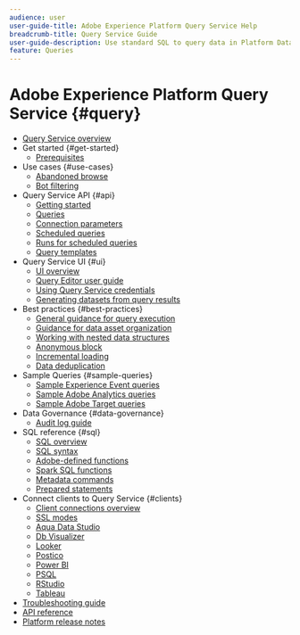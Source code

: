 ```yaml
---
audience: user
user-guide-title: Adobe Experience Platform Query Service Help
breadcrumb-title: Query Service Guide
user-guide-description: Use standard SQL to query data in Platform Data Lake.
feature: Queries
---
```


# Adobe Experience Platform Query Service {#query}

- [Query Service overview](home.md)
- Get started {#get-started}
  - [Prerequisites](get-started/prerequisites.md)
- Use cases {#use-cases}
  - [Abandoned browse](use-cases/abandoned-browse.md)
  - [Bot filtering](use-cases/bot-filtering.md)
- Query Service API {#api}
  - [Getting started](api/getting-started.md)
  - [Queries](api/queries.md)
  - [Connection parameters](api/connection-parameters.md)
  - [Scheduled queries](api/scheduled-queries.md)
  - [Runs for scheduled queries](api/runs-scheduled-queries.md)
  - [Query templates](api/query-templates.md)
- Query Service UI {#ui}
  - [UI overview](ui/overview.md)
  - [Query Editor user guide](ui/user-guide.md)
  - [Using Query Service credentials](ui/credentials.md)
  - [Generating datasets from query results](ui/create-datasets.md)
- Best practices {#best-practices}
  - [General guidance for query execution](best-practices/writing-queries.md)
  - [Guidance for data asset organization](./best-practices/organize-data-assets.md)
  - [Working with nested data structures](best-practices/nested-data-structures.md)
  - [Anonymous block](best-practices/anonymous-block.md)
  - [Incremental loading](best-practices/incremental-load.md)
  - [Data deduplication](best-practices/deduplication.md)
- Sample Queries {#sample-queries}
  - [Sample Experience Event queries](sample-queries/experience-event.md)
  - [Sample Adobe Analytics queries](sample-queries/adobe-analytics.md)
  - [Sample Adobe Target queries](sample-queries/adobe-target.md)
- Data Governance {#data-governance}
  - [Audit log guide](data-governance/audit-log-guide.md)
- SQL reference {#sql}
  - [SQL overview](sql/overview.md)
  - [SQL syntax](sql/syntax.md)
  - [Adobe-defined functions](sql/adobe-defined-functions.md)
  - [Spark SQL functions](sql/spark-sql-functions.md)
  - [Metadata commands](sql/metadata.md)
  - [Prepared statements](sql/prepared-statements.md)
- Connect clients to Query Service {#clients}
  - [Client connections overview](clients/overview.md)
  - [SSL modes](./clients/ssl-modes.md)
  - [Aqua Data Studio](clients/aqua-data-studio.md)
  - [Db Visualizer](./clients/dbvisulaizer.md)
  - [Looker](clients/looker.md)
  - [Postico](clients/postico.md)
  - [Power BI](clients/power-bi.md)
  - [PSQL](clients/psql.md)
  - [RStudio](clients/rstudio.md)
  - [Tableau](clients/tableau.md)
- [Troubleshooting guide](troubleshooting-guide.md)
- [API reference](https://www.adobe.io/experience-platform-apis/references/query-service/)
- [Platform release notes](https://www.adobe.com/go/platform-release-notes-en)